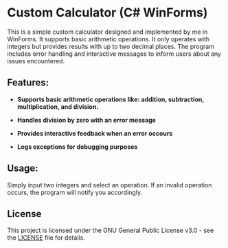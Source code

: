 # Custom Calculator (C# WinForms)

This is a simple custom calculator designed and implemented by me in WinForms. It supports basic arithmetic operations. It only operates with integers but provides results with up to two decimal places. The program includes error handling and interactive messages to inform users about any issues encountered.

## Features:

- **Supports basic arithmetic operations like: addition, subtraction, multiplication, and division.**

- **Handles division by zero with an error message**

- **Provides interactive feedback when an error occours**

- **Logs exceptions for debugging purposes**

## Usage:

Simply input two integers and select an operation. If an invalid operation occurs, the program will notify you accordingly.

## License

This project is licensed under the GNU General Public License v3.0 - see the [LICENSE](LICENSE) file for details.

